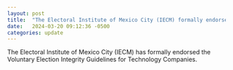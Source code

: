 ```yaml
---
layout: post
title:  "The Electoral Institute of Mexico City (IECM) formally endorses the guidelines"
date:   2024-03-20 09:12:36 -0500
categories: update
---
```


The Electoral Institute of Mexico City (IECM) has formally endorsed the Voluntary Election Integrity Guidelines for Technology Companies. 

